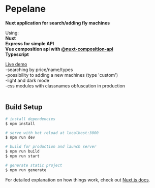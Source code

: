 # Pepelane

<b>Nuxt application for search/adding fly machines</b>

Using: <br>
<b> Nuxt </b> <br>
<b> Express for simple API </b> <br>
<b> Vue composition api with <a href="https://composition-api.nuxtjs.org/"> @nuxt-composition-api</a></b><br>
<b> Typescript </b>

<a href="https://pepelane.herokuapp.com/">
  Live demo
</a>
<br>
-searching by price/name/types<br>
-possibility to adding a new machines (type 'custom')<br>
-light and dark mode<br>
-css modules with classnames obfuscation in production<br>
<br>

## Build Setup

```bash
# install dependencies
$ npm install

# serve with hot reload at localhost:3000
$ npm run dev

# build for production and launch server
$ npm run build
$ npm run start

# generate static project
$ npm run generate
```

For detailed explanation on how things work, check out [Nuxt.js docs](https://nuxtjs.org).
